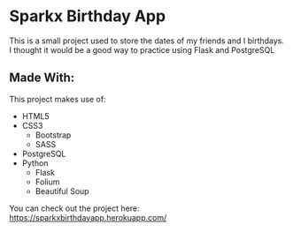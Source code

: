 # Sparkx Birthday App
This is a small project used to store the dates of my friends and I birthdays. I thought it would be a good way to practice using Flask and PostgreSQL

## Made With:
This project makes use of:
- HTML5
- CSS3
  - Bootstrap
  - SASS
- PostgreSQL
- Python
  - Flask
  - Folium
  - Beautiful Soup

You can check out the project here: https://sparkxbirthdayapp.herokuapp.com/